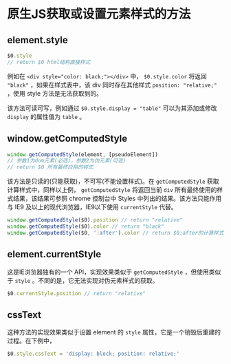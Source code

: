 # 原生JS获取或设置元素样式的方法

## element.style

```js
$0.style
// return $0 html结构直接样式
```

例如在 `<div style="color: black;"></div>` 中， `$0.style.color` 将返回 `"black"` ，如果在样式表中，该 div 同时存在其他样式 `position: "relative;"` ，使用 style 方法是无法获取到的。

该方法可读可写，例如通过 `$0.style.display = "table"` 可以为其添加或修改 `display` 的属性值为 `table` 。

## window.getComputedStyle

```js
window.getComputedStyle(element, [pseudoElement])
// 参数1为dom元素(必选)，参数2为伪元素(可选)
// return $0 所有最终应用的样式
```

该方法是只读的(只能获取)，不可写(不能设置样式)。在 `getComputedStyle` 获取计算样式中，同样以上例， `getComputedStyle` 将返回当前 `div` 所有最终使用的样式结果，该结果可参照 chrome 控制台中 Styles 中列出的结果。该方法只能作用与 IE9 及以上的现代浏览器，IE9以下使用 `currentStyle` 代替。

```js
window.getComputedStyle($0).position // return "relative"
window.getComputedStyle($0).color // return "black"
window.getComputedStyle($0, ':after').color // return $0:after的计算样式
```

## element.currentStyle

这是IE浏览器独有的一个 API，实现效果类似于 `getComputedStyle` ，但使用类似于 `style` 。不同的是，它无法实现对伪元素样式的获取。

```js
$0.currentStyle.position // return "relative"
```

## cssText

这种方法的实现效果类似于设置 element 的 `style` 属性，它是一个销毁后重建的过程。在下例中，

```js
$0.style.cssText = 'display: block; position: relative;'
```
